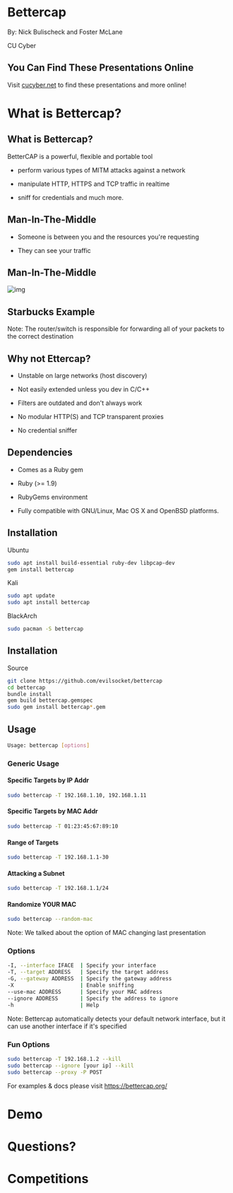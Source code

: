 # Bettercap

By: Nick Bulischeck and Foster McLane

CU Cyber


## You Can Find These Presentations Online

Visit [cucyber.net](https://cucyber.net/) to find these presentations and more online!



# What is Bettercap?


## What is Bettercap?

BetterCAP is a powerful, flexible and portable tool

* perform various types of MITM attacks against a network

* manipulate HTTP, HTTPS and TCP traffic in realtime 

* sniff for credentials and much more.


## Man-In-The-Middle

* Someone is between you and the resources you're requesting

* They can see your traffic


## Man-In-The-Middle

![img](mitm.jpg)


## Starbucks Example

Note:
The router/switch is responsible for forwarding all of your packets to the correct destination


## Why not Ettercap?

* Unstable on large networks (host discovery)

* Not easily extended unless you dev in C/C++

* Filters are outdated and don't always work

* No modular HTTP(S) and TCP transparent proxies

* No credential sniffer


## Dependencies

* Comes as a Ruby gem

* Ruby (>= 1.9)

* RubyGems environment

* Fully compatible with GNU/Linux, Mac OS X and OpenBSD platforms.


## Installation

Ubuntu

```Bash
sudo apt install build-essential ruby-dev libpcap-dev
gem install bettercap
```

Kali

```Bash
sudo apt update
sudo apt install bettercap
```

BlackArch

```Bash
sudo pacman -S bettercap
```


## Installation

Source

```Bash
git clone https://github.com/evilsocket/bettercap
cd bettercap
bundle install
gem build bettercap.gemspec
sudo gem install bettercap*.gem
```



## Usage

```Bash
Usage: bettercap [options]
```


### Generic Usage


#### Specific Targets by IP Addr

```Bash
sudo bettercap -T 192.168.1.10, 192.168.1.11
```


#### Specific Targets by MAC Addr

```Bash
sudo bettercap -T 01:23:45:67:89:10
```


#### Range of Targets

```Bash
sudo bettercap -T 192.168.1.1-30
```


#### Attacking a Subnet

```Bash
sudo bettercap -T 192.168.1.1/24
```


#### Randomize YOUR MAC

```Bash
sudo bettercap --random-mac
```

Note:
We talked about the option of MAC changing last presentation


### Options

```Bash
-I, --interface IFACE  | Specify your interface
-T, --target ADDRESS   | Specify the target address
-G, --gateway ADDRESS  | Specify the gateway address
-X                     | Enable sniffing
--use-mac ADDRESS      | Specify your MAC address
--ignore ADDRESS       | Specify the address to ignore
-h                     | Help
```

Note:
Bettercap automatically detects your default network interface, but it can use another interface if it's specified


### Fun Options

```Bash
sudo bettercap -T 192.168.1.2 --kill
sudo bettercap --ignore [your ip] --kill
sudo bettercap --proxy -P POST
```


For examples & docs please visit https://bettercap.org/



# Demo



# Questions?



# Competitions
